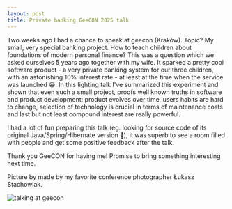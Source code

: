 ```yaml
---
layout: post
title: Private banking GeeCON 2025 talk
---
```


Two weeks ago I had a chance to speak at geecon (Kraków). Topic? My small, very special banking project. How to teach children about foundations of modern personal finance? This was a question which we asked ourselves 5 years ago together with my wife. It sparked a pretty cool software product - a very private banking system for our three children, with an astonishing 10% interest rate - at least at the time when the service was launched 😀. In this lighting talk I've summarized this experiment and shown that even such a small project, proofs well known truths in software and product development: product evolves over time, users habits are hard to change, selection of technology is crucial in terms of maintenance costs and last but not least compound interest are really powerful. 

I had a lot of fun preparing this talk (eg. looking for source code of its original Java/Spring/Hibernate version 🤪), it was superb to see a room filled with people and get some positive feedback after the talk. 

Thank you GeeCON for having me! Promise to bring something interesting next time.

Picture by made by my favorite conference photographer Łukasz Stachowiak.

![talking at geecon]({{site.baseurl}}/assets/images/posts/geecon-2025-banking-talk.jpeg)
